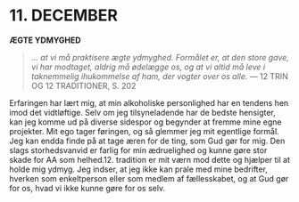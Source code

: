 # 11. DECEMBER

**ÆGTE YDMYGHED**

> *… at vi må praktisere ægte ydmyghed. Formålet er, at den store gave, vi har modtaget, aldrig må ødelægge os, og at vi altid må leve i taknemmelig ihukommelse af ham, der vogter over os alle.*
> — 12 TRIN OG 12 TRADITIONER, S. 202

Erfaringen har lært mig, at min alkoholiske personlighed har en tendens hen imod det vidtløftige. Selv om jeg tilsyneladende har de bedste hensigter, kan jeg komme ud på diverse sidespor og begynder at fremme mine egne projekter. Mit ego tager føringen, og så glemmer jeg mit egentlige formål. Jeg kan endda finde på at tage æren for de ting, som Gud gør for mig. Den slags storhedsvanvid er farlig for min ædruelighed og kunne gøre stor skade for AA som helhed.12. tradition er mit værn mod dette og hjælper til at holde mig ydmyg. Jeg indser, at jeg ikke kan prale med mine bedrifter, hverken som enkeltperson eller som medlem af fællesskabet, og at Gud gør for os, hvad vi ikke kunne gøre for os selv.
